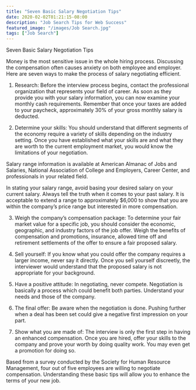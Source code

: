 ```yaml
---
title: "Seven Basic Salary Negotiation Tips"
date: 2020-02-02T01:21:15-08:00
description: "Job Search Tips for Web Success"
featured_image: "/images/Job Search.jpg"
tags: ["Job Search"]
---
```


Seven Basic Salary Negotiation Tips


Money is the most sensitive issue in the whole hiring process. Discussing the compensation often causes anxiety on both employee and employer. Here are seven ways to make the process of salary negotiating efficient. 

1) Research:  Before the interview process begins, contact the professional organization that represents your field of career. As soon as they provide you with your salary information, you can now examine your monthly cash requirements. Remember that once your taxes are added to your paycheck, approximately 30% of your gross monthly salary is deducted. 

2) Determine your skills: You should understand that different segments of the economy require a variety of skills depending on the industry setting. Once you have established what your skills are and what they are worth to the current employment market, you would know the limitations of your negotiation.

Salary range information is available at American Almanac of Jobs and Salaries, National Association of College and Employers, Career Center, and professionals in your related field.

In stating your salary range, avoid basing your desired salary on your current salary. Always tell the truth when it comes to your past salary. It is acceptable to extend a range to approximately $6,000 to show that you are within the company’s price range but interested in more compensation. 

3) Weigh the company’s compensation package: To determine your fair market value for a specific job, you should consider the economic, geographic, and industry factors of the job offer. Weigh the benefits of compensation and promotions, insurance, allowed time off and retirement settlements of the offer to ensure a fair proposed salary.

4) Sell yourself: If you know what you could offer the company requires a larger income, never say it directly.  Once you sell yourself discreetly, the interviewer would understand that the proposed salary is not appropriate for your background.

5) Have a positive attitude: In negotiating, never compete. Negotiation is basically a process which could benefit both parties. Understand your needs and those of the company.

6) The final offer: Be aware when the negotiation is done. Pushing further when a deal has been set could give a negative first impression on your part. 

7) Show what you are made of: The interview is only the first step in having an enhanced compensation. Once you are hired, offer your skills to the company and prove your worth by doing quality work. You may even get a promotion for doing so. 

Based from a survey conducted by the Society for Human Resource Management, four out of five employees are willing to negotiate compensation. Understanding these basic tips will allow you to enhance the terms of your new job.

